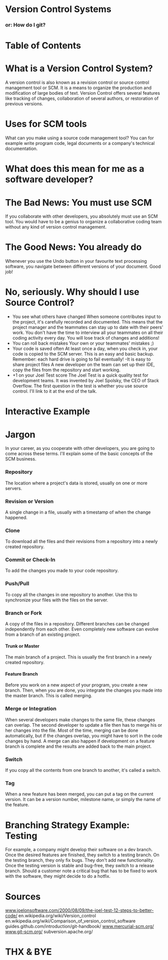 # Version Control Systems
### or: How do I git?

# Table of Contents

# What is a Version Control System?
A version control is also known as a revision control or source control management tool or SCM. It is a means to organize the production and modification of large bodies of text. Version Control offers several features like tracking of changes, collaboration of several authors, or restoration of previous versions.

# Uses for SCM tools
What can you make using a source code management tool? You can for example write program code, legal documents or a company's technical documentation.

# What does this mean for me as a software developer?

# The Bad News: You must use SCM
If you collaborate with other developers, you absolutely must use an SCM tool. You would have to be a genius to organize a collaborative coding team without any kind of version control management.

# The Good News: You already do
Whenever you use the Undo button in your favourite text processing software, you navigate between different versions of your document. Good job!

# No, seriously. Why should I use Source Control?
- You see what others have changed
When someone contributes input to the project, it's carefully recorded and documented. This means that the project manager and the teammates can stay up to date with their peers' work.
You don't have the time to interview all your teammates on all their coding activity every day. You will lose track of changes and additions!
- You can roll back mistakes
Your own or your teammates' mistakes ;)
- Your code is saved often
At least once a day, when you check in, your code is copied to the SCM server. This is an easy and basic backup. Remember: each hard drive is going to fail eventually!
-It is easy to share project files
A new developer on the team can set up their IDE, copy the files from the repository and start working.
- \+1 on your Joel Test score
The Joel Test is a quick quality test for development teams. It was invented by Joel Spolsky, the CEO of Stack Overflow. The first question in the test is whether you use source control. I'll link to it at the end of the talk.

# Interactive Example

# Jargon
In your career, as you cooperate with other developers, you are going to come across these terms. I'll explain some of the basic concepts of the SCM business.
### Repository
The location where a project's data is stored, usually on one or more servers.
### Revision or Version
A single change in a file, usually with a timestamp of when the change happened.
### Clone
To download all the files and their revisions from a repository into a newly created repository.
### Commit or Check-In
To add the changes you made to your code repository.
### Push/Pull
To copy all the changes in one repository to another. Use this to synchronize your files with the files on the server.
### Branch or Fork
A copy of the files in a repository. Different branches can be changed independently from each other. Even completely new software can evolve from a branch of an existing project.
#### Trunk or Master
The main branch of a project. This is usually the first branch in a newly created repository.
#### Feature Branch
Before you work on a new aspect of your program, you create a new branch. Then, when you are done, you integrate the changes you made into the master branch. This is called merging.
### Merge or Integration
When several developers make changes to the same file, these changes can overlap. The second developer to update a file then has to merge his or her changes into the file. Most of the time, merging can be done automatically, but if the changes overlap, you might have to sort in the code changes by hand.
A merge can also happen if development on a feature branch is complete and the results are added back to the main project.
### Switch
If you copy all the contents from one branch to another, it's called a switch.
### Tag
When a new feature has been merged, you can put a tag on the current version. It can be a version number, milestone name, or simply the name of the feature.

# Branching Strategy Example: Testing
For example, a company might develop their software on a dev branch. Once the desired features are finished, they switch to a testing branch. On the testing branch, they only fix bugs. They don't add new functionality. Once the testing version is stable and bug-free, they switch to a release branch. Should a customer note a critical bug that has to be fixed to work with the software, they might decide to do a hotfix.

# Sources
www.joelonsoftware.com/2000/08/09/the-joel-test-12-steps-to-better-code/
en.wikipedia.org/wiki/Version_control
en.wikipedia.org/wiki/Comparison_of_version_control_software
guides.github.com/introduction/git-handbook/
www.mercurial-scm.org/
www.git-scm.org/
subversion.apache.org/


# THX & BYE
